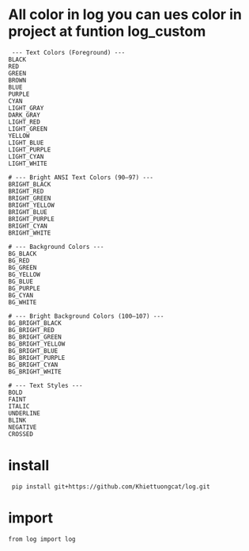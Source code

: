 # All color in log you can ues color in project at funtion log_custom

     --- Text Colors (Foreground) ---
    BLACK        
    RED          
    GREEN        
    BROWN        
    BLUE         
    PURPLE       
    CYAN         
    LIGHT_GRAY   
    DARK_GRAY    
    LIGHT_RED    
    LIGHT_GREEN  
    YELLOW       
    LIGHT_BLUE   
    LIGHT_PURPLE 
    LIGHT_CYAN   
    LIGHT_WHITE  

    # --- Bright ANSI Text Colors (90–97) ---
    BRIGHT_BLACK  
    BRIGHT_RED    
    BRIGHT_GREEN  
    BRIGHT_YELLOW 
    BRIGHT_BLUE   
    BRIGHT_PURPLE 
    BRIGHT_CYAN   
    BRIGHT_WHITE  

    # --- Background Colors ---
    BG_BLACK    
    BG_RED      
    BG_GREEN    
    BG_YELLOW   
    BG_BLUE     
    BG_PURPLE   
    BG_CYAN     
    BG_WHITE    

    # --- Bright Background Colors (100–107) ---
    BG_BRIGHT_BLACK  
    BG_BRIGHT_RED    
    BG_BRIGHT_GREEN  
    BG_BRIGHT_YELLOW 
    BG_BRIGHT_BLUE   
    BG_BRIGHT_PURPLE 
    BG_BRIGHT_CYAN   
    BG_BRIGHT_WHITE  

    # --- Text Styles ---
    BOLD      
    FAINT     
    ITALIC    
    UNDERLINE 
    BLINK     
    NEGATIVE    
    CROSSED   
# install 
     pip install git+https://github.com/Khiettuongcat/log.git
# import 
    from log import log
